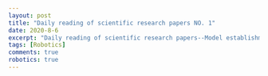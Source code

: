 ```yaml
---
layout: post
title: "Daily reading of scientific research papers NO. 1"
date: 2020-8-6
excerpt: "Daily reading of scientific research papers--Model establishment with Stribeck friction and fuzzy PIDcontrol for Cartesian picking robot system."
tags: [Robotics]
comments: true
robotics: true
---
```


